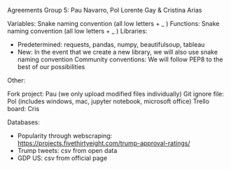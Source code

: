 
Agreements
Group 5: Pau Navarro,  Pol Lorente Gay & Cristina Arias


Variables: Snake naming convention (all low letters + _ )
Functions: Snake naming convention (all low letters + _ )
Libraries:
- Predetermined: requests, pandas, numpy, beautifulsoup, tableau
- New: In the event that we create a new library, we will also use snake naming convention
Community conventions: We will follow PEP8 to the best of our possibilities

Other: 

Fork project: Pau (we only upload modified files individually)
Git ignore file: Pol (includes windows, mac, jupyter notebook, microsoft office)
Trello board: Cris

Databases: 
- Popularity through webscraping: https://projects.fivethirtyeight.com/trump-approval-ratings/
- Trump tweets: csv from open data
- GDP US: csv from official page
